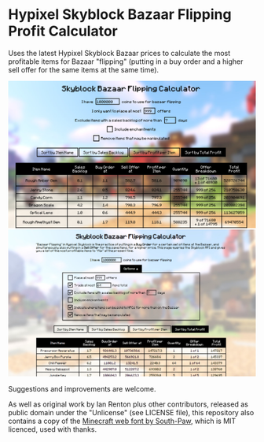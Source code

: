 # Hypixel Skyblock Bazaar Flipping Profit Calculator

Uses the latest Hypixel Skyblock Bazaar prices to calculate the most profitable items for Bazaar "flipping" (putting in a buy order and a higher sell offer for the same items at the same time).

![Screenshot of the software](screenshot.png)
![Newer Screenshot of the software](screenshot_2.png)

Suggestions and improvements are welcome.

As well as original work by Ian Renton plus other contributors, released as public domain under the "Unlicense" (see LICENSE file), this repository also contains a copy of the [Minecraft web font by South-Paw](https://github.com/South-Paw/typeface-minecraft), which is MIT licenced, used with thanks.
